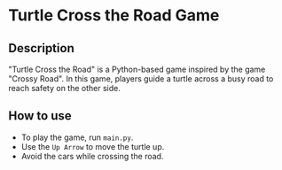 # Turtle Cross the Road Game

## Description
"Turtle Cross the Road" is a Python-based game inspired by the game "Crossy Road". In this game, players guide a turtle across a busy road to reach safety on the other side.

## How to use
- To play the game, run `main.py`.
- Use the `Up Arrow` to move the turtle up.
- Avoid the cars while crossing the road.

